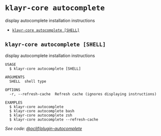 `klayr-core autocomplete`
=========================

display autocomplete installation instructions

* [`klayr-core autocomplete [SHELL]`](#klayr-core-autocomplete-shell)

## `klayr-core autocomplete [SHELL]`

display autocomplete installation instructions

```
USAGE
  $ klayr-core autocomplete [SHELL]

ARGUMENTS
  SHELL  shell type

OPTIONS
  -r, --refresh-cache  Refresh cache (ignores displaying instructions)

EXAMPLES
  $ klayr-core autocomplete
  $ klayr-core autocomplete bash
  $ klayr-core autocomplete zsh
  $ klayr-core autocomplete --refresh-cache
```

_See code: [@oclif/plugin-autocomplete](https://github.com/oclif/plugin-autocomplete/blob/v1.3.6/src/commands/autocomplete/index.ts)_
